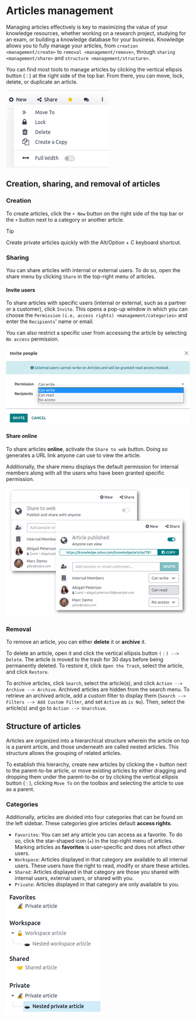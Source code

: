 # Articles management

Managing articles effectively is key to maximizing the value of your
knowledge resources, whether working on a research project, studying for
an exam, or building a knowledge database for your business. Knowledge
allows you to fully manage your articles, from
`creation <management/create>` to `removal <management/remove>`, through
`sharing
<management/share>` and `structure <management/structure>`.

You can find most tools to manage articles by clicking the vertical
ellipsis button (`⋮`) at the right side of the top bar. From there, you
can move, lock, delete, or duplicate an article.

![Menu with tools for the management of articles](management/toolbox.png)

## Creation, sharing, and removal of articles

### Creation

To create articles, click the `+ New` button on the right side of the
top bar or the `+` button next to a category or another article.

> [!TIP]
> Create private articles quickly with the Alt/Option + C keyboard
> shortcut.

### Sharing

You can share articles with internal or external users. To do so, open
the share menu by clicking `Share` in the top-right menu of articles.

#### Invite users

To share articles with specific users (internal or external, such as a
partner or a customer), click `Invite`. This opens a pop-up window in
which you can choose the `Permission`
`(i.e, access rights) <management/categories>` and enter the
`Recipients`' name or email.

You can also restrict a specific user from accessing the article by
selecting `No access` permission.

![pop-up window to invite users to access a Knowledge article](management/invite.png)

#### Share online

To share articles **online**, activate the `Share to web` button. Doing
so generates a URL link anyone can use to view the article.

Additionally, the share menu displays the default permission for
internal members along with all the users who have been granted specific
permission.

![Sharing menu with URL for online sharing and the list of members.](management/share-menu.png)

### Removal

To remove an article, you can either **delete** it or **archive** it.

To delete an article, open it and click the vertical ellipsis button
`(⋮) -->
Delete`. The article is moved to the trash for 30 days before being
permanently deleted. To restore it, click `Open the Trash`, select the
article, and click `Restore`.

To archive articles, click `Search`, select the article(s), and click
`Action --> Archive --> Archive`. Archived articles are hidden from the
search menu. To retrieve an archived article, add a custom filter to
display them (`Search -->
Filters --> Add Custom Filter`, and set `Active` as `is No`). Then,
select the article(s) and go to `Action --> Unarchive`.

## Structure of articles

Articles are organized into a hierarchical structure wherein the article
on top is a parent article, and those underneath are called nested
articles. This structure allows the grouping of related articles.

To establish this hierarchy, create new articles by clicking the `+`
button next to the parent-to-be article, or move existing articles by
either dragging and dropping them under the parent-to-be or by clicking
the vertical ellipsis button (`⋮`), clicking `Move
To` on the toolbox and selecting the article to use as a parent.

### Categories

Additionally, articles are divided into four categories that can be
found on the left sidebar. These categories give articles default
**access rights**.

- `Favorites`: You can set any article you can access as a favorite. To
  do so, click the star-shaped icon (`★`) in the top-right menu of
  articles. Marking articles as **favorites** is user-specific and does
  not affect other users.
- `Workspace`: Articles displayed in that category are available to all
  internal users. These users have the right to read, modify or share
  these articles.
- `Shared`: Articles displayed in that category are those you shared
  with internal users, external users, or shared with you.
- `Private`: Articles displayed in that category are only available to
  you.

![Categories displayed in the left sidebar of Odoo Knowledge](management/left-sidebar-cat.png)
